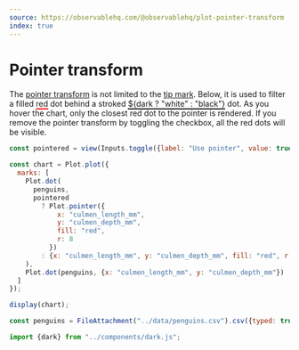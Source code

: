 ```yaml
---
source: https://observablehq.com/@observablehq/plot-pointer-transform
index: true
---
```


# Pointer transform

The [pointer transform](https://observablehq.com/plot/interactions/pointer) is not limited to the [tip mark](https://observablehq.com/plot/marks/tip). Below, it is used to filter a filled <span style="border-bottom: solid 2px red;">red</span> dot behind a stroked <span style="border-bottom: solid 2px currentColor;">${dark ? "white" : "black"}</span> dot. As you hover the chart, only the closest red dot to the pointer is rendered. If you remove the pointer transform by toggling the checkbox, all the red dots will be visible.

```js
const pointered = view(Inputs.toggle({label: "Use pointer", value: true}));
```

```js echo
const chart = Plot.plot({
  marks: [
    Plot.dot(
      penguins,
      pointered
        ? Plot.pointer({
            x: "culmen_length_mm",
            y: "culmen_depth_mm",
            fill: "red",
            r: 8
          })
        : {x: "culmen_length_mm", y: "culmen_depth_mm", fill: "red", r: 8}
    ),
    Plot.dot(penguins, {x: "culmen_length_mm", y: "culmen_depth_mm"})
  ]
});

display(chart);
```

```js echo
const penguins = FileAttachment("../data/penguins.csv").csv({typed: true});
```

```js echo
import {dark} from "../components/dark.js";
```
